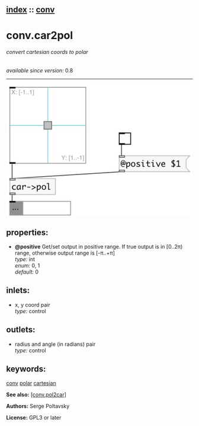 [index](index.html) :: [conv](category_conv.html)
---

# conv.car2pol

###### convert cartesian coords to polar

*available since version:* 0.8

---




[![example](../examples/img/conv.car2pol.jpg)](../examples/pd/conv.car2pol.pd)







## properties:

* **@positive** 
Get/set output in positive range. If true output is in [0..2π) range, otherwise output
range is [-π..+π]<br>
_type:_ int<br>
_enum:_ 0, 1<br>
_default:_ 0<br>



## inlets:

* x, y coord pair<br>
_type:_ control



## outlets:

* radius and angle (in radians) pair<br>
_type:_ control



## keywords:

[conv](keywords/conv.html)
[polar](keywords/polar.html)
[cartesian](keywords/cartesian.html)



**See also:**
[\[conv.pol2car\]](conv.pol2car.html)




**Authors:** Serge Poltavsky




**License:** GPL3 or later





